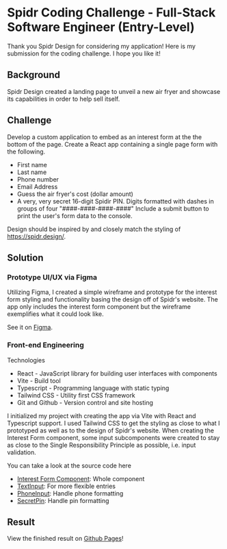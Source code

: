 # Spidr Coding Challenge - Full-Stack Software Engineer (Entry-Level)

Thank you Spidr Design for considering my application! Here is my submission for the coding challenge.
I hope you like it!

## Background
Spidr Design created a landing page to unveil a new air fryer and showcase its capabilities in order to help sell itself.

## Challenge
Develop a custom application to embed as an interest form at the the bottom of the page. Create a React app containing a single page form with the following.
- First name
- Last name
- Phone number
- Email Address
- Guess the air fryer's cost (dollar amount)
- A very, very secret 16-digit Spidir PIN. Digits formatted with dashes in groups of four "####-####-####-####"
Include a submit button to print the user's form data to the console.

Design should be inspired by and closely match the styling of https://spidr.design/.

## Solution

### Prototype UI/UX via Figma
Utilizing Figma, I created a simple wireframe and prototype for the interest form styling and functionality basing the design off of Spidr's website. The app only includes the interest form component but the wireframe exemplifies what it could look like.

See it on [Figma](https://www.figma.com/design/mPb8iRhuHzjKfn0PFqNh6f/Spidr-Challenge-Prototype?node-id=1-2&t=met6H8bmiT5oCw4e-1).

### Front-end Engineering
Technologies
- React - JavaScript library for building user interfaces with components
- Vite - Build tool
- Typescript - Programming language with static typing
- Tailwind CSS - Utility first CSS framework
- Git and Github - Version control and site hosting

I initialized my project with creating the app via Vite with React and Typescript support. I used Tailwind CSS to get the styling as close to what I prototyped as well as to the design of Spidr's website. When creating the Interest Form component, some input subcomponents were created to stay as close to the Single Responsibility Principle as possible, i.e. input validation.

You can take a look at the source code here
- [Interest Form Component](src/components/InterestForm.tsx): Whole component
- [TextInput](src/components/TextInput.tsx): For more flexible entries
- [PhoneInput](src/components/PhoneInput.tsx): Handle phone formatting
- [SecretPin](src/components/SecretPin.tsx): Handle pin formatting

## Result
View the finished result on [Github Pages](https://tyuentech.github.io/spidr-coding-challenge)!